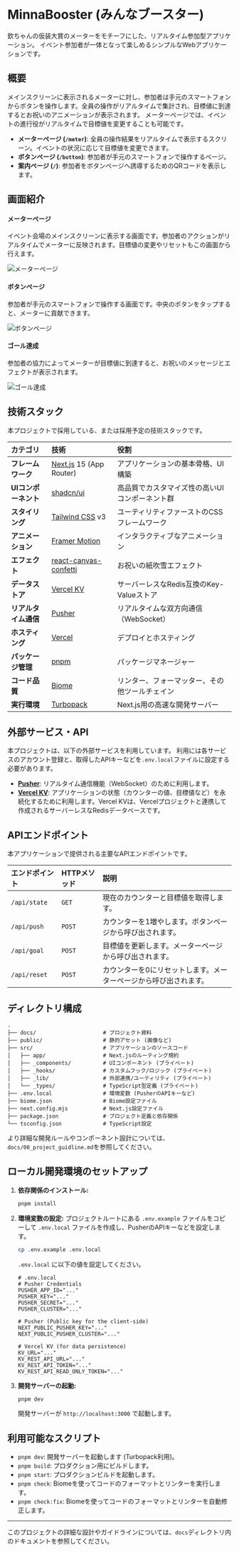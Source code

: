 # MinnaBooster (みんなブースター)

欽ちゃんの仮装大賞のメーターをモチーフにした、リアルタイム参加型アプリケーション。
イベント参加者が一体となって楽しめるシンプルなWebアプリケーションです。

## 概要

メインスクリーンに表示されるメーターに対し、参加者は手元のスマートフォンからボタンを操作します。全員の操作がリアルタイムで集計され、目標値に到達するとお祝いのアニメーションが表示されます。
メーターページでは、イベントの進行役がリアルタイムで目標値を変更することも可能です。

- **メーターページ (`/meter`)**: 全員の操作結果をリアルタイムで表示するスクリーン。イベントの状況に応じて目標値を変更できます。
- **ボタンページ (`/button`)**: 参加者が手元のスマートフォンで操作するページ。
- **案内ページ (`/`)**: 参加者をボタンページへ誘導するためのQRコードを表示します。

## 画面紹介

#### メーターページ

イベント会場のメインスクリーンに表示する画面です。参加者のアクションがリアルタイムでメーターに反映されます。目標値の変更やリセットもこの画面から行えます。

![メーターページ](docs/images/screen_meter_counting.png)

#### ボタンページ

参加者が手元のスマートフォンで操作する画面です。中央のボタンをタップすると、メーターに貢献できます。

![ボタンページ](docs/images/screen_button.png)

#### ゴール達成

参加者の協力によってメーターが目標値に到達すると、お祝いのメッセージとエフェクトが表示されます。

![ゴール達成](docs/images/screen_goal.png)

## 技術スタック

本プロジェクトで採用している、または採用予定の技術スタックです。

| カテゴリ | 技術 | 役割 |
| :--- | :--- | :--- |
| **フレームワーク** | [Next.js](https://nextjs.org/) 15 (App Router) | アプリケーションの基本骨格、UI構築 |
| **UIコンポーネント** | [shadcn/ui](https://ui.shadcn.com/) | 高品質でカスタマイズ性の高いUIコンポーネント群 |
| **スタイリング** | [Tailwind CSS](https://tailwindcss.com/) v3 | ユーティリティファーストのCSSフレームワーク |
| **アニメーション** | [Framer Motion](https://www.framer.com/motion/) | インタラクティブなアニメーション |
| **エフェクト** | [react-canvas-confetti](https://github.com/catdad/canvas-confetti) | お祝いの紙吹雪エフェクト |
| **データストア** | [Vercel KV](https://vercel.com/docs/storage/vercel-kv) | サーバーレスなRedis互換のKey-Valueストア |
| **リアルタイム通信** | [Pusher](https://pusher.com/) | リアルタイムな双方向通信（WebSocket） |
| **ホスティング** | [Vercel](https://vercel.com/) | デプロイとホスティング |
| **パッケージ管理** | [pnpm](https://pnpm.io/) | パッケージマネージャー |
| **コード品質** | [Biome](https://biomejs.dev/) | リンター、フォーマッター、その他ツールチェイン |
| **実行環境** | [Turbopack](https://turbo.build/pack) | Next.js用の高速な開発サーバー |

## 外部サービス・API

本プロジェクトは、以下の外部サービスを利用しています。
利用には各サービスのアカウント登録と、取得したAPIキーなどを`.env.local`ファイルに設定する必要があります。

- **[Pusher](https://pusher.com/)**: リアルタイム通信機能（WebSocket）のために利用します。
- **[Vercel KV](https://vercel.com/docs/storage/vercel-kv)**: アプリケーションの状態（カウンターの値、目標値など）を永続化するために利用します。Vercel KVは、Vercelプロジェクトと連携して作成されるサーバーレスなRedisデータベースです。

## APIエンドポイント

本アプリケーションで提供される主要なAPIエンドポイントです。

| エンドポイント | HTTPメソッド | 説明 |
| :--- | :--- | :--- |
| `/api/state` | `GET` | 現在のカウンターと目標値を取得します。 |
| `/api/push` | `POST` | カウンターを1増やします。ボタンページから呼び出されます。 |
| `/api/goal` | `POST` | 目標値を更新します。メーターページから呼び出されます。 |
| `/api/reset` | `POST` | カウンターを0にリセットします。メーターページから呼び出されます。 |

## ディレクトリ構成

```
.
├── docs/                     # プロジェクト資料
├── public/                   # 静的アセット (画像など)
├── src/                      # アプリケーションのソースコード
│   ├── app/                  # Next.jsのルーティング規約
│   ├── _components/          # UIコンポーネント (プライベート)
│   ├── _hooks/               # カスタムフック/ロジック (プライベート)
│   ├── _lib/                 # 外部連携/ユーティリティ (プライベート)
│   └── _types/               # TypeScript型定義 (プライベート)
├── .env.local                # 環境変数 (PusherのAPIキーなど)
├── biome.json                # Biome設定ファイル
├── next.config.mjs           # Next.js設定ファイル
├── package.json              # プロジェクト定義と依存関係
└── tsconfig.json             # TypeScript設定
```

より詳細な開発ルールやコンポーネント設計については、`docs/00_project_guidline.md`を参照してください。

## ローカル開発環境のセットアップ

1. **依存関係のインストール:**
   ```bash
   pnpm install
   ```

2. **環境変数の設定:**
   プロジェクトルートにある `.env.example` ファイルをコピーして `.env.local` ファイルを作成し、PusherのAPIキーなどを設定します。
   ```bash
   cp .env.example .env.local
   ```
   `.env.local` に以下の値を設定してください。
   ```
   # .env.local
   # Pusher Credentials
   PUSHER_APP_ID="..."
   PUSHER_KEY="..."
   PUSHER_SECRET="..."
   PUSHER_CLUSTER="..."

   # Pusher (Public key for the client-side)
   NEXT_PUBLIC_PUSHER_KEY="..."
   NEXT_PUBLIC_PUSHER_CLUSTER="..."

   # Vercel KV (for data persistence)
   KV_URL="..."
   KV_REST_API_URL="..."
   KV_REST_API_TOKEN="..."
   KV_REST_API_READ_ONLY_TOKEN="..."
   ```

3. **開発サーバーの起動:**
   ```bash
   pnpm dev
   ```
   開発サーバーが `http://localhost:3000` で起動します。

## 利用可能なスクリプト

- `pnpm dev`: 開発サーバーを起動します (Turbopack利用)。
- `pnpm build`: プロダクション用にビルドします。
- `pnpm start`: プロダクションビルドを起動します。
- `pnpm check`: Biomeを使ってコードのフォーマットとリンターを実行します。
- `pnpm check:fix`: Biomeを使ってコードのフォーマットとリンターを自動修正します。

---
このプロジェクトの詳細な設計やガイドラインについては、`docs`ディレクトリ内のドキュメントを参照してください。 